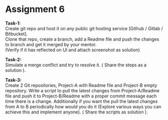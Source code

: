 # Assignment 6
<b>Task-1:</b><br>
Create git repo and host it on any public git hosting service [Github / Gitlab / Bitbucket].<br>
Clone that repo, create a branch, add a Readme file and push the changes to branch and get it merged by your mentor.<br>
(Verify if it has reflected on UI and attach screenshot as solution)

<b>Task-2:</b><br>
Simulate a merge conflict and try to resolve it. ( Share the steps as a solution ).

<b>Task-3:</b><br>
Create 2 Git repositories, Project-A with Readme file and Project-B empty repository. Write a script to pull the latest changes from Project-A/Readme file and push it to Project-B/Readme with a proper commit message each time there is a change.
Additionally if you want the pull the latest changes from A to B periodically how would you do it (Explore various ways you can achieve this and implement anyone).
( Share the scripts as solution ).
